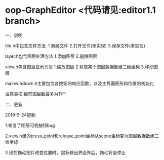 # oop-GraphEditor <代码请见:editor1.1 branch>

一、说明

file.h中包含文件方法: 1.新建文件 2.打开文件(未实现) 3.保存文件(未实现)

layer.h包含图层处理方法 1.添加图层 2.删除图层

view.h包含图层显示方法 1.缩放图层 2.获取某个图层数据数组二维坐标 3.移动图层

mainwindown.h主要包含各按钮的响应函数，以及主界面图形和位置的初始化

注意事项:目前图层数最多为11个



二、更新

2019-5-24更新:

  1.修复了图层可视按钮bug
  
  2.view.h里的press_point和release_point坐标从scene坐标变为图层数据数组二维坐标
  
  3.现在拖动图片改变位置时，鼠标移出界面外后，拖动将会停止
  
